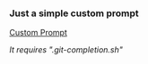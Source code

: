 ### Just a simple custom prompt ###

[Custom Prompt](http://i.imgur.com/LooGD0q.png)

_It requires ".git-completion.sh"_
